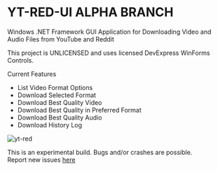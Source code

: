 # YT-RED-UI ALPHA BRANCH

Windows .NET Framework GUI Application for Downloading Video and Audio Files from YouTube and Reddit

This project is UNLICENSED and uses licensed DevExpress WinForms Controls. 

Current Features
- List Video Format Options
- Download Selected Format
- Download Best Quality Video
- Download Best Quality in Preferred Format
- Download Best Quality Audio
- Download History Log

![yt-red](https://user-images.githubusercontent.com/26498008/152799675-edbe4a26-9e58-4c67-8e75-61456651fd29.jpg)

This is an experimental build.  Bugs and/or crashes are possible.  
Report new issues [here](https://github.com/adanvdo/YT-RED-UI/issues/new)
